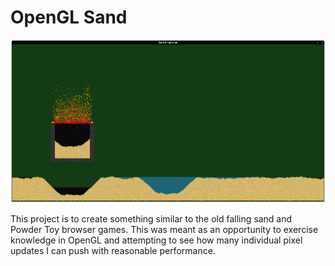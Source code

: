 # OpenGL Sand

![Sand Image](SandScreen.png)

This project is to create something similar to the old falling sand and Powder Toy browser games. This was meant as an opportunity to exercise knowledge in OpenGL and attempting to see how many individual pixel updates I can push with reasonable performance.
